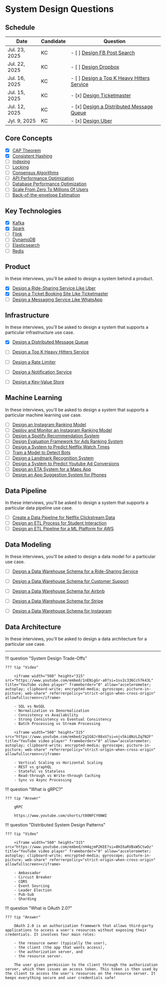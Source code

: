 # System Design Questions

## Schedule

| Date          | Candidate | Question                                                                         |
| ------------- | --------- | -------------------------------------------------------------------------------- |
| Jul. 23, 2025 | KC        | - [ ] [Design FB Post Search](./infra/social-media-post-search/index.md)         |
| Jul. 22, 2025 | KC        | - [ ] [Design Dropbox](./top-k-heavy-hitters/index.md)                           |
| Jul. 16, 2025 | KC        | - [ ] [Design a Top K Heavy Hitters Service](./top-k-heavy-hitters/index.md)     |
| Jul. 15, 2025 | KC        | - [x] [Design Ticketmaster](./ticket-booking-site/index.md)                      |
| Jul. 12, 2025 | KC        | - [x] [Design a Distributed Message Queue](./distributed-message-queue/index.md) |
| Jyl.  9, 2025 | KC        | - [x] [Design Uber](./ride-sharing-service/index.md)                             |

## Core Concepts

- [x] [CAP Theorem](./core-concepts/cap/index.md)
- [x] [Consistent Hashing](./core-concepts/consistent-hashing/index.md)
- [ ] [Indexing](./core-concepts/indexing/index.md)
- [ ] [Locking](./core-concepts/locking/index.md)
- [ ] [Consensus Algorithms](./core-concepts/consensus-algorithms/index.md)
- [ ] [API Performance Optimization](./core-concepts/api-perf-opt/index.md)
- [ ] [Database Performance Optimization](./core-concepts/db-perf-opt/index.md)
- [ ] [Scale From Zero To Millions Of Users](https://bytebytego.com/courses/system-design-interview/scale-from-zero-to-millions-of-users)
- [ ] [Back-of-the-envelope Estimation](https://bytebytego.com/courses/system-design-interview/back-of-the-envelope-estimation)

## Key Technologies

- [x] [Kafka](./key-technologies/kafka/index.md)
- [x] [Spark](./key-technologies/spark/index.md)
- [ ] [Flink](./key-technologies/flink/index.md)
- [ ] [DynamoDB](./key-technologies/dynamodb/index.md)
- [ ] [Elasticsearch](./key-technologies/elasticsearch/index.md)
- [ ] [Redis](./key-technologies/redis/index.md)

## Product

In these interviews, you'll be asked to design a system behind a product.

- [x] [Design a Ride-Sharing Service Like Uber](./product/ride-sharing-service/index.md)
- [x] [Design a Ticket Booking Site Like Ticketmaster](./product/ticket-booking-site/index.md)
- [ ] [Design a Messaging Service Like WhatsApp](./product/messaging-service/index.md)

## Infrastructure

In these interviews, you'll be asked to design a system that supports a particular infrastructure use case.

- [x] [Design a Distributed Message Queue](./infra/distributed-message-queue/index.md)
- [ ] [Design a Top K Heavy Hitters Service](./infra/top-k-heavy-hitters/index.md)
- [ ] [Design a Rate Limiter](./infra/rate-limiter/index.md)
- [ ] [Design a Notification Service](./infra/notification-service/index.md)
- [ ] [Design a Key-Value Store](./infra/key-value-store/index.md)


## Machine Learning

In these interviews, you'll be asked to design a system that supports a particular machine learning use case.

- [ ] [Design an Instagram Ranking Model](https://www.tryexponent.com/courses/ml-engineer/ml-system-design/design-instagram-feed-ranking-model)
- [ ] [Deploy and Monitor an Instagram Ranking Model](https://www.tryexponent.com/courses/ml-engineer/ml-system-design/deploy-and-monitor-instagram-feed-ranking-model)
- [ ] [Design a Spotify Recommendation System](https://www.tryexponent.com/courses/ml-engineer/ml-system-design/design-spotify-recommendation-system)
- [ ] [Design Evaluation Framework for Ads Ranking System](https://www.tryexponent.com/courses/ml-engineer/ml-system-design/design-evaluation-framework-for-ads-ranking)
- [ ] [Design a System to Predict Netflix Watch Times](https://www.tryexponent.com/courses/ml-engineer/ml-system-design/model-predict-netflix-watch-times)
- [ ] [Train a Model to Detect Bots](https://www.tryexponent.com/courses/ml-engineer/ml-system-design/train-model-detect-bots)
- [ ] [Design a Landmark Recognition System](https://www.tryexponent.com/courses/ml-engineer/ml-system-design/landmark-recognition)
- [ ] [Design a System to Predict Youtube Ad Conversions](https://www.tryexponent.com/courses/ml-engineer/ml-system-design/design-system-predict-youtube-ad-conversions)
- [ ] [Design an ETA System for a Maps App](https://www.tryexponent.com/courses/ml-engineer/ml-system-design/design-eta-system-maps-app)
- [ ] [Design an App Suggestion System for Phones](https://www.tryexponent.com/courses/ml-engineer/ml-system-design/app-suggestion-system)

## Data Pipeline

In these interviews, you'll be asked to design a system that supports a particular data pipeline use case.

- [ ] [Create a Data Pipeline for Netflix Clickstream Data](https://www.youtube.com/watch?v=YRTIpSuiFh8)
- [ ] [Design an ETL Process for Student Interaction](https://www.youtube.com/watch?v=LEAlAC8KMLU)
- [ ] [Design an ETL Pipeline for a ML Platform for AWS](https://www.youtube.com/watch?v=eAjMNExUXdk)

## Data Modeling

In these interviews, you'll be asked to design a data model for a particular use case.

- [ ] [Design a Data Warehouse Schema for a Ride-Sharing Service](https://www.tryexponent.com/courses/data-engineering/data-modeling-interviews/ride-sharing-data-model)
- [ ] [Design a Data Warehouse Schema for Customer Support](https://www.tryexponent.com/courses/data-engineering/data-modeling-interviews/customer-support-data-model)
- [ ] [Design a Data Warehouse Schema for Airbnb](https://www.tryexponent.com/courses/data-engineering/data-modeling-interviews/airbnb-data-model)
- [ ] [Design a Data Warehouse Schema for Stripe](https://www.tryexponent.com/courses/data-engineering/data-modeling-interviews/stripe-data-model)
- [ ] [Design a Data Warehouse Schema for Instagram](https://www.tryexponent.com/courses/data-engineering/data-modeling-interviews/instagram-data-model)


## Data Architecture

In these interviews, you'll be asked to design a data architecture for a particular use case.


---


!!! question "System Design Trade-Offs"

    ??? tip "Video"

        <iframe width="560" height="315" src="https://www.youtube.com/embed/1nENigGr-a0?si=1sv2c336Cch7k43L" title="YouTube video player" frameborder="0" allow="accelerometer; autoplay; clipboard-write; encrypted-media; gyroscope; picture-in-picture; web-share" referrerpolicy="strict-origin-when-cross-origin" allowfullscreen></iframe>

        - SQL vs NoSQL
        - Normalization vs Denormalization
        - Consistency vs Availability
        - Strong Consistency vs Eventual Consistency
        - Batch Processing vs Stream Processing

        <iframe width="560" height="315" src="https://www.youtube.com/embed/2g1G8Jr88xU?si=njv5ki8NzLZq7N2F" title="YouTube video player" frameborder="0" allow="accelerometer; autoplay; clipboard-write; encrypted-media; gyroscope; picture-in-picture; web-share" referrerpolicy="strict-origin-when-cross-origin" allowfullscreen></iframe>
        
        - Vertical Scaling vs Horizontal Scaling
        - REST vs graphQL
        - Stateful vs Stateless
        - Read-through vs Write-through Caching
        - Sync vs Async Processing


!!! question "What is gRPC?"

    ??? tip "Answer"

        gRPC

        https://www.youtube.com/shorts/t0ONFCY6NWI


!!! question "Distributed System Design Patterns"

    ??? tip "Video"

        <iframe width="560" height="315" src="https://www.youtube.com/embed/nH4qjmP2KEE?si=8HI6aRVBxW5CtwOz" title="YouTube video player" frameborder="0" allow="accelerometer; autoplay; clipboard-write; encrypted-media; gyroscope; picture-in-picture; web-share" referrerpolicy="strict-origin-when-cross-origin" allowfullscreen></iframe>

        - Ambassador
        - Circuit Breaker
        - CQRS
        - Event Sourcing
        - Leader Election
        - Pub-Sub
        - Sharding

!!! question "What is OAuth 2.0?"

    ??? tip "Answer"

        OAuth 2.0 is an authorization framework that allows third-party applications to access a user's resources without exposing their credentials. It involves four main roles:
        
        - the resource owner (typically the user),
        - the client (the app that wants access),
        - the authorization server, and
        - the resource server.
        
        The user gives permission to the client through the authorization server, which then issues an access token. This token is then used by the client to access the user's resources on the resource server. It keeps everything secure and user credentials safe!